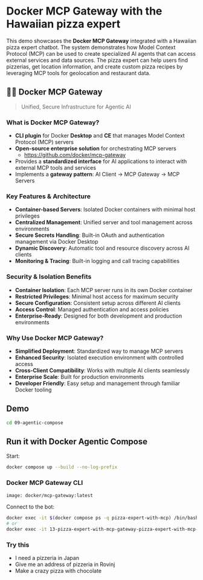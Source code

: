 # Docker MCP Gateway with the Hawaiian pizza expert

This demo showcases the **Docker MCP Gateway** integrated with a Hawaiian pizza expert chatbot. The system demonstrates how Model Context Protocol (MCP) can be used to create specialized AI agents that can access external services and data sources. The pizza expert can help users find pizzerias, get location information, and create custom pizza recipes by leveraging MCP tools for geolocation and restaurant data.

## 🐳📡 Docker MCP Gateway
> Unified, Secure Infrastructure for Agentic AI

### What is Docker MCP Gateway?

- **CLI plugin** for Docker **Desktop** and **CE** that manages Model Context Protocol (MCP) servers
- **Open-source enterprise solution** for orchestrating MCP servers
  - https://github.com/docker/mcp-gateway
- Provides a **standardized interface** for AI applications to interact with external MCP tools and services
- Implements a **gateway pattern**: AI Client → MCP Gateway → MCP Servers

### Key Features & Architecture

- **Container-based Servers**: Isolated Docker containers with minimal host privileges
- **Centralized Management**: Unified server and tool management across environments
- **Secure Secrets Handling**: Built-in OAuth and authentication management via Docker Desktop
- **Dynamic Discovery**: Automatic tool and resource discovery across AI clients
- **Monitoring & Tracing**: Built-in logging and call tracing capabilities

### Security & Isolation Benefits

- **Container Isolation**: Each MCP server runs in its own Docker container
- **Restricted Privileges**: Minimal host access for maximum security
- **Secure Configuration**: Consistent setup across different AI clients
- **Access Control**: Managed authentication and access policies
- **Enterprise-Ready**: Designed for both development and production environments

### Why Use Docker MCP Gateway?

- **Simplified Deployment**: Standardized way to manage MCP servers
- **Enhanced Security**: Isolated execution environment with controlled access
- **Cross-Client Compatibility**: Works with multiple AI clients seamlessly
- **Enterprise Scale**: Built for production environments
- **Developer Friendly**: Easy setup and management through familiar Docker tooling

## Demo

```bash 
cd 09-agentic-compose
```

## Run it with Docker Agentic Compose

Start:
```bash 
docker compose up --build --no-log-prefix
```

### Docker MCP Gateway CLI

```bash 
image: docker/mcp-gateway:latest
```



Connect to the bot:
```bash 
docker exec -it $(docker compose ps -q pizza-expert-with-mcp) /bin/bash
# or
docker exec -it 13-pizza-expert-with-mcp-gateway-pizza-expert-with-mcp-1 /bin/bash
```

### Try this

- I need a pizzeria in Japan
- Give me an address of pizzeria in Rovinj
- Make a crazy pizza with chocolate